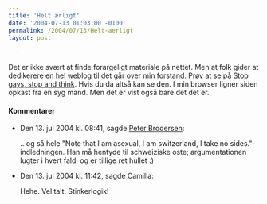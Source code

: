 ```yaml
---
title: 'Helt ærligt'
date: '2004-07-13 01:03:00 -0100'
permalink: /2004/07/13/Helt-aerligt
layout: post

---
```

Det er ikke svært at finde forargeligt materiale på nettet. Men at folk gider at dedikerere en hel weblog til det går over min forstand. Prøv at se på [Stop gays, stop and think](http://stopgays.blogspot.com/). Hvis du da altså kan se den. I min browser ligner siden opkast fra en syg mand. Men det er vist også bare det det er.
<div class="vintage-comments">
<h4>Kommentarer </h4>
<ul class="vintage-comments-list"><li>
<p class="comment-meta">Den <time datetime="2004-07-13T20:41:55+02:00">13. jul 2004 kl.  08:41</time>, sagde <a href="http://pe.ter.dk/">Peter Brodersen</a>:</p>
<p>.. og så hele "Note that I am asexual, I am switzerland, I take no sides."-indledningen. Han må hentyde til schweiziske oste; argumentationen lugter i hvert fald, og er tillige ret hullet :)</p>
</li>

<li>
<p class="comment-meta">Den <time datetime="2004-07-13T23:42:41+02:00">13. jul 2004 kl.  11:42</time>, sagde Camilla:</p>
<p>Hehe. Vel talt. Stinkerlogik!</p>
</li>
</ul>
</div>
